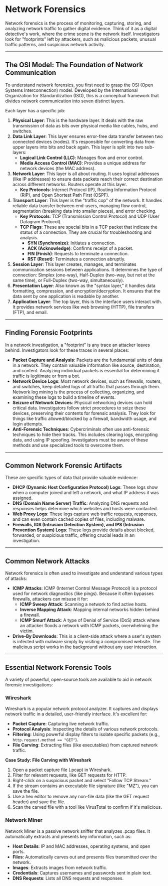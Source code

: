 # Network Forensics

Network forensics is the process of monitoring, capturing, storing, and analyzing network traffic to gather digital evidence. Think of it as a digital detective's work, where the crime scene is the network itself. Investigators look for "footprints" left by attackers, such as malicious packets, unusual traffic patterns, and suspicious network activity.

---

## The OSI Model: The Foundation of Network Communication

To understand network forensics, you first need to grasp the OSI (Open Systems Interconnection) model. Developed by the International Organization for Standardization (ISO), this is a conceptual framework that divides network communication into seven distinct layers.

Each layer has a specific job:

1. **Physical Layer**: This is the hardware layer. It deals with the raw transmission of data as bits over physical media like cables, hubs, and switches.
2. **Data Link Layer**: This layer ensures error-free data transfer between two connected devices (nodes). It's responsible for converting data from upper layers into bits and back again. This layer is split into two sub-layers:
   - **Logical Link Control (LLC)**: Manages flow and error control.
   - **Media Access Control (MAC)**: Provides a unique address for network devices (the MAC address).
3. **Network Layer**: This layer is all about routing. It uses logical addresses (like IP addresses) to ensure data packets reach their correct destination across different networks. Routers operate at this layer.
   - **Key Protocols**: Internet Protocol (IP), Routing Information Protocol (RIP), and Open Shortest Path First (OSPF).
4. **Transport Layer**: This layer is the "traffic cop" of the network. It handles reliable data transfer between end-users, managing flow control, segmentation (breaking data into smaller pieces), and error checking.
   - **Key Protocols**: TCP (Transmission Control Protocol) and UDP (User Datagram Protocol).
   - **TCP Flags**: These are special bits in a TCP packet that indicate the status of a connection. They are crucial for troubleshooting and analysis.
     - **SYN (Synchronize)**: Initiates a connection.
     - **ACK (Acknowledge)**: Confirms receipt of a packet.
     - **FIN (Finish)**: Requests to terminate a connection.
     - **RST (Reset)**: Terminates a connection abruptly.
5. **Session Layer**: This layer creates, manages, and terminates communication sessions between applications. It determines the type of connection: Simplex (one-way), Half-Duplex (two-way, but not at the same time), or Full-Duplex (two-way, simultaneously).
6. **Presentation Layer**: Also known as the "syntax layer," it handles data formatting, compression, and encryption/decryption. It ensures that the data sent by one application is readable by another.
7. **Application Layer**: The top layer, this is the interface users interact with. It provides network services like web browsing (HTTP), file transfers (FTP), and email.

---

## Finding Forensic Footprints

In a network investigation, a "footprint" is any trace an attacker leaves behind. Investigators look for these traces in several places:

- **Packet Capture and Analysis**: Packets are the fundamental units of data in a network. They contain valuable information like source, destination, and content. Analyzing individual packets is essential for determining if traffic is legitimate or from a bot.
- **Network Device Logs**: Most network devices, such as firewalls, routers, and switches, keep detailed logs of all traffic that passes through them. Network log mining is the process of collecting, organizing, and examining these logs to build a timeline of events.
- **Seizure of Network Devices**: Physical networking devices can hold critical data. Investigators follow strict procedures to seize these devices, preserving their contents for forensic analysis. They look for things like traffic allowed/blocked by a firewall, bandwidth usage, and login attempts.
- **Anti-Forensic Techniques**: Cybercriminals often use anti-forensic techniques to hide their tracks. This includes clearing logs, encrypting data, and using IP spoofing. Investigators must be aware of these methods and use specialized tools to overcome them.

---

## Common Network Forensic Artifacts

These are specific types of data that provide valuable evidence:

- **DHCP (Dynamic Host Configuration Protocol) Logs**: These logs show when a computer joined and left a network, and what IP address it was assigned.
- **DNS (Domain Name Server) Traffic**: Analyzing DNS requests and responses helps determine which websites and hosts were contacted.
- **Web Proxy Logs**: These logs capture web traffic requests, responses, and can even contain cached copies of files, including malware.
- **Firewalls, IDS (Intrusion Detection System), and IPS (Intrusion Prevention System) Logs**: These logs provide details about blocked, forwarded, or suspicious traffic, offering crucial leads in an investigation.

---

## Common Network Attacks

Network forensics is often used to investigate and understand various types of attacks:

- **ICMP Attacks**: ICMP (Internet Control Message Protocol) is a protocol used for network diagnostics (like pings). Because it often bypasses firewalls, attackers can misuse it for:
  - **ICMP Sweep Attack**: Scanning a network to find active hosts.
  - **Inverse Mapping Attack**: Mapping internal networks hidden behind a firewall.
  - **ICMP Smurf Attack**: A type of Denial of Service (DoS) attack where an attacker floods a network with ICMP packets, overwhelming the victim.
- **Drive-By Downloads**: This is a client-side attack where a user's system is infected with malware simply by visiting a compromised website. The malicious script works in the background without any user interaction.

---

## Essential Network Forensic Tools

A variety of powerful, open-source tools are available to aid in network forensic investigations:

### Wireshark

Wireshark is a popular network protocol analyzer. It captures and displays network traffic in a detailed, user-friendly interface. It's excellent for:
- **Packet Capture**: Capturing live network traffic.
- **Protocol Analysis**: Inspecting the details of various network protocols.
- **Filtering**: Using powerful display filters to isolate specific packets (e.g., `http.request.method == "GET"`).
- **File Carving**: Extracting files (like executables) from captured network traffic.

**Case Study: File Carving with Wireshark**
1. Open a packet capture file (.pcap) in Wireshark.
2. Filter for relevant requests, like GET requests for HTTP.
3. Right-click on a suspicious packet and select "Follow TCP Stream."
4. If the stream contains an executable file signature (like "MZ"), you can save the file.
5. Use a hex editor to remove any non-file data (like the GET request header) and save the file.
6. Scan the carved file with a tool like VirusTotal to confirm if it's malicious.

### Network Miner

Network Miner is a passive network sniffer that analyzes .pcap files. It automatically extracts and presents key information, such as:
- **Host Details**: IP and MAC addresses, operating systems, and open ports.
- **Files**: Automatically carves out and presents files transmitted over the network.
- **Images**: Extracts images from network traffic.
- **Credentials**: Captures usernames and passwords sent in plain text.
- **DNS Requests**: Lists all DNS requests and responses.
